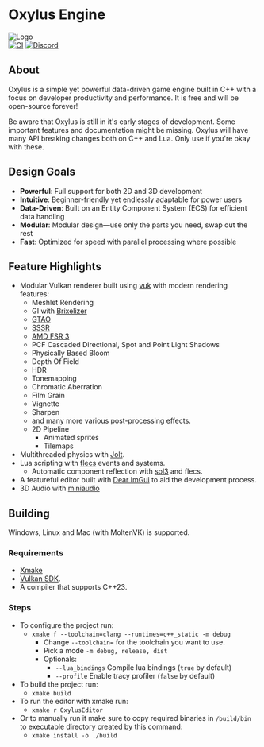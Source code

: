 # Oxylus Engine
![Logo](https://i.imgur.com/4JpO3vl.png)     
[![CI](https://img.shields.io/github/actions/workflow/status/Hatrickek/OxylusEngine/xmake.yaml?&style=for-the-badge&logo=cmake&logoColor=orange&labelColor=black)](https://github.com/Hatrickek/OxylusEngine/actions/workflows/xmake.yaml)
[![Discord](https://img.shields.io/discord/1364938544736370820?style=for-the-badge&logo=discord&logoColor=orange&label=Discord&link=https%3A%2F%2Fdiscord.gg%2FcbQDJrWszk)](https://discord.gg/cbQDJrWszk)
## About   
Oxylus is a simple yet powerful data-driven game engine built in C++ with a focus on developer productivity and performance. It is free and will be open-source forever!

Be aware that Oxylus is still in it's early stages of development. Some important features and documentation might be missing. Oxylus will have many API breaking changes both on C++ and Lua. Only use if you're okay with these.

## Design Goals
- **Powerful**: Full support for both 2D and 3D development
- **Intuitive**: Beginner-friendly yet endlessly adaptable for power users
- **Data-Driven**: Built on an Entity Component System (ECS) for efficient data handling
- **Modular**: Modular design—use only the parts you need, swap out the rest
- **Fast**: Optimized for speed with parallel processing where possible

## Feature Highlights 
- Modular Vulkan renderer built using [vuk](https://github.com/martty/vuk) with modern rendering features:
	- Meshlet Rendering
	- GI with [Brixelizer](https://gpuopen.com/fidelityfx-brixelizer/)
	- [GTAO](https://github.com/GameTechDev/XeGTAO)
	- [SSSR](https://gpuopen.com/fidelityfx-sssr/)
	- [AMD FSR 3](https://gpuopen.com/fidelityfx-super-resolution-3/)
	- PCF Cascaded Directional, Spot and Point Light Shadows
	- Physically Based Bloom
	- Depth Of Field 
	- HDR
	- Tonemapping 
	- Chromatic Aberration
	- Film Grain
	- Vignette
	- Sharpen
	- and many more various post-processing effects.
	- 2D Pipeline
		- Animated sprites
		- Tilemaps
- Multithreaded physics with [Jolt](https://github.com/jrouwe/JoltPhysics).   
- Lua scripting with [flecs](https://github.com/SanderMertens/flecs) events and systems.
	- Automatic component reflection with [sol3](https://github.com/ThePhD/sol2) and flecs.
- A featureful editor built with [Dear ImGui](https://github.com/ocornut/imgui) to aid the development process. 
- 3D Audio with [miniaudio](https://github.com/mackron/miniaudio)

## Building
Windows, Linux and Mac (with MoltenVK) is supported.

### Requirements
- [Xmake](https://xmake.io)
- [Vulkan SDK](https://vulkan.lunarg.com/sdk/home).
- A compiler that supports C++23.   
### Steps
- To configure the project run:
  - `xmake f --toolchain=clang --runtimes=c++_static -m debug`
	- Change `--toolchain=` for the toolchain you want to use. 
	- Pick a mode `-m debug, release, dist`
	- Optionals:
      - `--lua_bindings` Compile lua bindings (`true` by default)
      - `--profile` Enable tracy profiler (`false` by default)
- To build the project run:
	- `xmake build`
- To run the editor with xmake run:
  - `xmake r OxylusEditor`
- Or to manually run it make sure to copy required binaries in `/build/bin` to executable directory created by this command:
	- `xmake install -o ./build`

